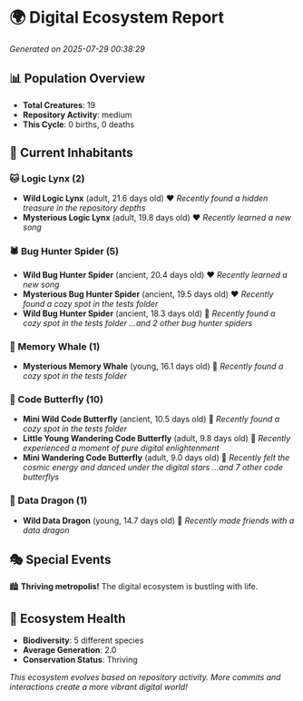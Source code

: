 # 🌍 Digital Ecosystem Report
*Generated on 2025-07-29 00:38:29*

## 📊 Population Overview
- **Total Creatures**: 19
- **Repository Activity**: medium
- **This Cycle**: 0 births, 0 deaths

## 👥 Current Inhabitants

### 🐱 Logic Lynx (2)
- **Wild Logic Lynx** (adult, 21.6 days old) ❤️
  *Recently found a hidden treasure in the repository depths*
- **Mysterious Logic Lynx** (adult, 19.8 days old) ❤️
  *Recently learned a new song*

### 🕷️ Bug Hunter Spider (5)
- **Wild Bug Hunter Spider** (ancient, 20.4 days old) ❤️
  *Recently learned a new song*
- **Mysterious Bug Hunter Spider** (ancient, 19.5 days old) ❤️
  *Recently found a cozy spot in the tests folder*
- **Wild Bug Hunter Spider** (ancient, 18.3 days old) 💛
  *Recently found a cozy spot in the tests folder*
  *...and 2 other bug hunter spiders*

### 🐋 Memory Whale (1)
- **Mysterious Memory Whale** (young, 16.1 days old) 💚
  *Recently found a cozy spot in the tests folder*

### 🦋 Code Butterfly (10)
- **Mini Wild Code Butterfly** (ancient, 10.5 days old) 💛
  *Recently found a cozy spot in the tests folder*
- **Little Young Wandering Code Butterfly** (adult, 9.8 days old) 💛
  *Recently experienced a moment of pure digital enlightenment*
- **Mini Wandering Code Butterfly** (adult, 9.0 days old) 💚
  *Recently felt the cosmic energy and danced under the digital stars*
  *...and 7 other code butterflys*

### 🐉 Data Dragon (1)
- **Wild Data Dragon** (young, 14.7 days old) 💚
  *Recently made friends with a data dragon*

## 🎭 Special Events

🏙️ **Thriving metropolis!** The digital ecosystem is bustling with life.

## 🔬 Ecosystem Health
- **Biodiversity**: 5 different species
- **Average Generation**: 2.0
- **Conservation Status**: Thriving

*This ecosystem evolves based on repository activity. More commits and interactions create a more vibrant digital world!*